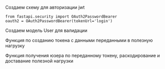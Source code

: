 Создаем схему для авторизации jwt
```
from fastapi.security import OAuth2PasswordBearer
oauth2 = OAuth2PasswordBearer(tokenUrl='login')
```
Создаем модель User  для валидации

Функция по созданию токена с данными переданными в полезную нагрузку

Функция получения юзера по переданному токену, раскодирование и доставание полезной нагрузки